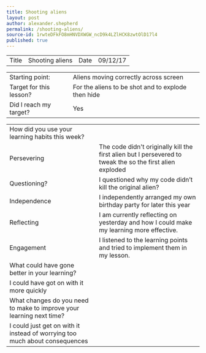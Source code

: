 ```yaml
---
title: Shooting aliens
layout: post
author: alexander.shepherd
permalink: /shooting-aliens/
source-id: 1rwteDFkFO8mHNVDXWGW_ncD9k4LZlHCK8zwtOlD17l4
published: true
---
```

<table>
  <tr>
    <td>Title</td>
    <td>Shooting aliens</td>
    <td>Date</td>
    <td>09/12/17</td>
  </tr>
</table>


<table>
  <tr>
    <td>Starting point:</td>
    <td>Aliens moving correctly across screen</td>
  </tr>
  <tr>
    <td>Target for this lesson?</td>
    <td>For the aliens to be shot and to explode then hide</td>
  </tr>
  <tr>
    <td>Did I reach my target? </td>
    <td>Yes </td>
  </tr>
</table>


<table>
  <tr>
    <td>How did you use your learning habits this week?</td>
    <td></td>
  </tr>
  <tr>
    <td>Persevering</td>
    <td>The code didn't originally kill the first alien but I persevered to tweak the so the first alien exploded</td>
  </tr>
  <tr>
    <td>Questioning?</td>
    <td>I questioned why my code didn’t kill the original alien? </td>
  </tr>
  <tr>
    <td>Independence</td>
    <td>I independently arranged my own birthday party for later this year</td>
  </tr>
  <tr>
    <td>Reflecting</td>
    <td>I am currently reflecting on yesterday and how I could make my learning more effective.</td>
  </tr>
  <tr>
    <td>Engagement</td>
    <td>I listened to the learning points and tried to implement them in my lesson. </td>
  </tr>
  <tr>
    <td>What could have gone better in your learning?</td>
    <td></td>
  </tr>
  <tr>
    <td>I could have got on with it more quickly</td>
    <td></td>
  </tr>
  <tr>
    <td>What changes do you need to make to improve your learning next time?</td>
    <td></td>
  </tr>
  <tr>
    <td>I could just get on with it instead of worrying too much about consequences </td>
    <td></td>
  </tr>
</table>


